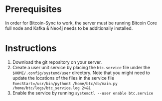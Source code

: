 # Prerequisites
In order for Bitcoin-Sync to work, the server must be running Bitcoin Core full node and Kafka & Neo4j needs to be additionally installed.



# Instructions
1. Download the git repository on your server. 
2. Create a user unit service by placing the `btc.service` file under the `$HOME/.config/systemd/user` directory. Note that you might need to update the locations of the files in the service file `ExecStart=/usr/bin/python3 /home/btc/db/main.py /home/btc/logs/btc_service.log 2>&1`
3. Enable the service by running `systemctl --user enable btc.service`
